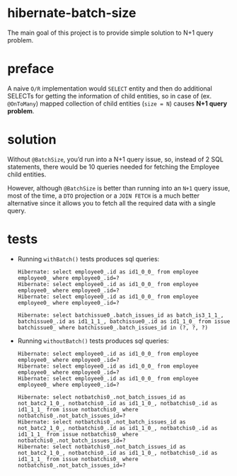 
# hibernate-batch-size
The main goal of this project is to provide simple solution to 
N+1 query problem.

# preface
A naive `O/R` implementation would `SELECT` entity and then do 
additional SELECTs for getting the information of child entities,
so in case of (ex. `@OnToMany`) mapped collection of child entities 
(`size = N`) causes **N+1 query problem**.

# solution
Without `@BatchSize`, you’d run into a N+1 query issue, so, instead of 2 SQL 
statements, there would be 10 queries needed for fetching the Employee 
child entities.

However, although `@BatchSize` is better than running into an `N+1` query 
issue, most of the time, a `DTO` projection or a `JOIN FETCH` is a much 
better alternative since it allows you to fetch all the required data 
with a single query.

# tests
* Running `withBatch()` tests produces sql queries:
    ```
    Hibernate: select employee0_.id as id1_0_0_ from employee employee0_ where employee0_.id=?
    Hibernate: select employee0_.id as id1_0_0_ from employee employee0_ where employee0_.id=?
    Hibernate: select employee0_.id as id1_0_0_ from employee employee0_ where employee0_.id=?
    
    Hibernate: select batchissue0_.batch_issues_id as batch_is3_1_1_, batchissue0_.id as id1_1_1_, batchissue0_.id as id1_1_0_ from issue batchissue0_ where batchissue0_.batch_issues_id in (?, ?, ?)
    ```
    
* Running `withoutBatch()` tests produces sql queries:
    ```
    Hibernate: select employee0_.id as id1_0_0_ from employee employee0_ where employee0_.id=?
    Hibernate: select employee0_.id as id1_0_0_ from employee employee0_ where employee0_.id=?
    Hibernate: select employee0_.id as id1_0_0_ from employee employee0_ where employee0_.id=?
    
    Hibernate: select notbatchis0_.not_batch_issues_id as not_batc2_1_0_, notbatchis0_.id as id1_1_0_, notbatchis0_.id as id1_1_1_ from issue notbatchis0_ where notbatchis0_.not_batch_issues_id=?
    Hibernate: select notbatchis0_.not_batch_issues_id as not_batc2_1_0_, notbatchis0_.id as id1_1_0_, notbatchis0_.id as id1_1_1_ from issue notbatchis0_ where notbatchis0_.not_batch_issues_id=?
    Hibernate: select notbatchis0_.not_batch_issues_id as not_batc2_1_0_, notbatchis0_.id as id1_1_0_, notbatchis0_.id as id1_1_1_ from issue notbatchis0_ where notbatchis0_.not_batch_issues_id=?
    ```